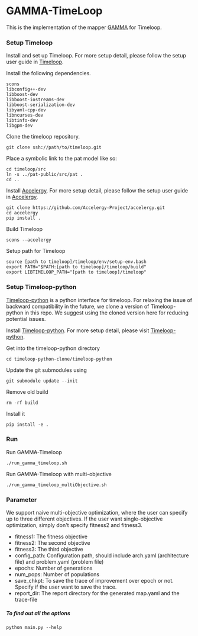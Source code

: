 # GAMMA-TimeLoop #
This is the implementation of the mapper [GAMMA](https://cpb-us-w2.wpmucdn.com/sites.gatech.edu/dist/c/332/files/2020/08/gamma_iccad2020.pdf) for Timeloop.


### Setup Timeloop ###
Install and set up Timeloop. For more setup detail, please follow the setup user guide in [Timeloop](https://github.com/NVlabs/timeloop/blob/master/README.md).

Install the following dependencies.
```
scons
libconfig++-dev
libboost-dev
libboost-iostreams-dev
libboost-serialization-dev
libyaml-cpp-dev
libncurses-dev
libtinfo-dev
libgpm-dev
```

Clone the timeloop repository.
```
git clone ssh://path/to/timeloop.git
```

Place a symbolic link to the pat model like so:
```
cd timeloop/src
ln -s ../pat-public/src/pat .
cd ..
```

Install [Accelergy](http://accelergy.mit.edu). For more setup detail, please follow the setup user guide in [Accelergy](http://accelergy.mit.edu).
```
git clone https://github.com/Accelergy-Project/accelergy.git
cd accelergy
pip install .
```

Build Timeloop
```
scons --accelergy
```

Setup path for Timeloop
```
source [path to timeloop]/timeloop/env/setup-env.bash
export PATH="$PATH:[path to timeloop]/timeloop/build"
export LIBTIMELOOP_PATH="[path to timeloop]/timeloop"
```

### Setup Timeloop-python ###
[Timeloop-python](https://github.com/Accelergy-Project/timeloop-python/tree/main/pytimeloop) is a python interface for timeloop.
For relaxing the issue of backward compatibility in the future, we clone a version of Timeloop-python in this repo.
We suggest using the cloned version here for reducing potential issues.

Install [Timeloop-python](https://github.com/Accelergy-Project/timeloop-python/tree/main/pytimeloop). For more setup detail, please visit [Timeloop-python](https://github.com/Accelergy-Project/timeloop-python/tree/main/pytimeloop).

Get into the timeloop-python directory
```
cd timeloop-python-clone/timeloop-python
```

Update the git submodules using
```
git submodule update --init
```

Remove old build
```
rm -rf build
```

Install it
```
pip install -e .
```


### Run ###
Run GAMMA-Timeloop
```
./run_gamma_timeloop.sh
```

Run GAMMA-Timeloop with multi-objective
```
./run_gamma_timeloop_multiObjective.sh
```

### Parameter
We support naive multi-objective optimization, where the user can specify up to three different objectives. If the user want single-objective optimization, simply don't specify fitness2 and fitness3.
* fitness1: The fitness objective 
* fitness2: The second objective 
* fitness3: The third objective
* config_path: Configuration path, should include arch.yaml (architecture file) and problem.yaml (problem file)
* epochs: Number of generations
* num_pops: Number of populations
* save_chkpt: To save the trace of improvement over epoch or not. Specify if the user want to save the trace.
* report_dir: The report directory for the generated map.yaml and the trace-file

##### To find out all the options
```
python main.py --help
```

